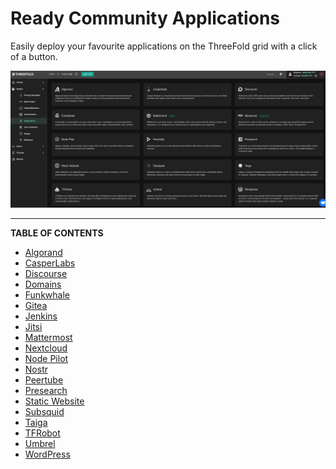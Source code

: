 <h1> Ready Community Applications </h1>

Easily deploy your favourite applications on the ThreeFold grid with a click of a button.

![](../img/applications_landing.png)

***

**TABLE OF CONTENTS**

- [Algorand](../solutions/algorand.md)
- [CasperLabs](../solutions/casper.md)
- [Discourse](../solutions/discourse.md)
- [Domains](../solutions/domains.md)
- [Funkwhale](../solutions/funkwhale.md)
- [Gitea](../solutions/gitea.md)
- [Jenkins](../solutions/jenkins.md)
- [Jitsi](../solutions/jitsi.md)
- [Mattermost](../solutions/mattermost.md)
- [Nextcloud](../solutions/nextcloud.md)
- [Node Pilot](../solutions/nodepilot.md)
- [Nostr](../solutions/nostr.md)
- [Peertube](../solutions/peertube.md)
- [Presearch](../solutions/presearch.md)
- [Static Website](../solutions/static_website.md)
- [Subsquid](../solutions/subsquid.md)
- [Taiga](../solutions/taiga.md)
- [TFRobot](../solutions/tfrobot.md)
- [Umbrel](../solutions/umbrel.md)
- [WordPress](../solutions/wordpress.md)
